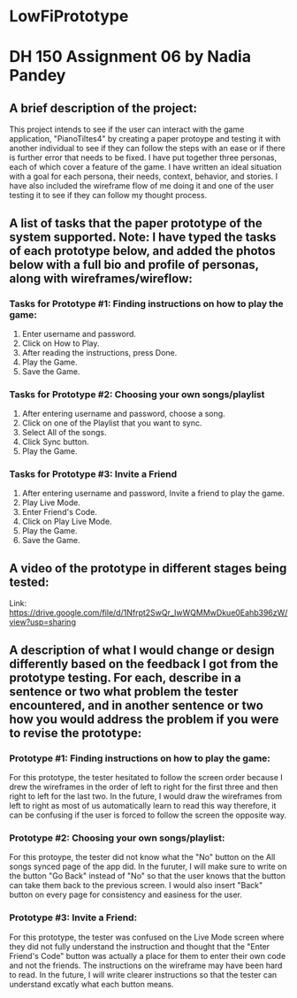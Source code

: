 # LowFiPrototype

# DH 150 Assignment 06 by Nadia Pandey

## A brief description of the project:

This project intends to see if the user can interact with the game application, "PianoTiltes4" by creating a paper protoype and testing it with another individual to see if they can follow the steps with an ease or if there is further error that needs to be fixed. I have put together three personas, each of which cover a feature of the game. I have written an ideal situation with a goal for each persona, their needs, context, behavior, and stories. I have also included the wireframe flow of me doing it and one of the user testing it to see if they can follow my thought process.

## A list of tasks that the paper prototype of the system supported. Note: I have typed the tasks of each prototype below, and added the photos below with a full bio and profile of personas, along with wireframes/wireflow:

### Tasks for Prototype #1: Finding instructions on how to play the game:
1. Enter username and password.
2. Click on How to Play.
3. After reading the instructions, press Done.
4. Play the Game.
5. Save the Game.

### Tasks for Prototype #2: Choosing your own songs/playlist
1. After entering username and password, choose a song.
2. Click on one of the Playlist that you want to sync.
3. Select All of the songs.
4. Click Sync button.
5. Play the Game.

### Tasks for Prototype #3: Invite a Friend
1. After entering username and password, Invite a friend to play the game.
2. Play Live Mode.
3. Enter Friend's Code.
4. Click on Play Live Mode.
5. Play the Game.
6. Save the Game.

## A video of the prototype in different stages being tested:

Link: https://drive.google.com/file/d/1Nfrpt2SwQr_IwWQMMwDkue0Eahb396zW/view?usp=sharing

## A description of what I would change or design differently based on the feedback I got from the prototype testing. For each, describe in a sentence or two what problem the tester encountered, and in another sentence or two how you would address the problem if you were to revise the prototype:

### Prototype #1: Finding instructions on how to play the game:
For this prototype, the tester hesitated to follow the screen order because I drew the wireframes in the order of left to right for the first three and then right to left for the last two. In the future, I would draw the wireframes from left to right as most of us automatically learn to read this way therefore, it can be confusing if the user is forced to follow the screen the opposite way.

### Prototype #2: Choosing your own songs/playlist:
For this protoype, the tester did not know what the "No" button on the All songs synced page of the app did. In the furuter, I will make sure to write on the button "Go Back" instead of "No" so that the user knows that the button can take them back to the previous screen. I would also insert "Back" button on every page for consistency and easiness for the user.

### Prototype #3: Invite a Friend:
For this prototype, the tester was confused on the Live Mode screen where they did not fully understand the instruction and thought that the "Enter Friend's Code" button was actually a place for them to enter their own code and not the friends. The instructions on the wireframe may have been hard to read. In the future, I will write clearer instructions so that the tester can understand excatly what each button means. 
